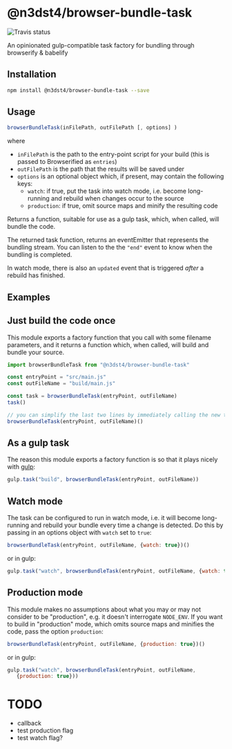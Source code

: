 # @n3dst4/browser-bundle-task

![Travis status](https://travis-ci.org/n3dst4/browser-bundle-task.svg)

An opinionated gulp-compatible task factory for bundling through browserify & babelify

## Installation

```sh
npm install @n3dst4/browser-bundle-task --save
```

## Usage

```js
browserBundleTask(inFilePath, outFilePath [, options] )
```

where

* `inFilePath` is the path to the entry-point script for your build (this is passed to Browserified as `entries`)
* `outFilePath` is the path that the results will be saved under
* `options` is an optional object which, if present, may contain the following keys:
   * `watch`: if true, put the task into watch mode, i.e. become long-running and rebuild when changes occur to the source
   * `production`: if true, omit source maps and minify the resulting code

Returns a function, suitable for use as a gulp task, which, when called, will bundle the code.

The returned task function, returns an eventEmitter that represents the bundling stream. You can listen to the the `"end"` event to know when the bundling is completed.

In watch mode, there is also an `updated` event that is triggered *after* a rebuild has finished.

## Examples

## Just build the code once

This module exports a factory function that you call with some filename parameters, and it returns a function which, when called, will build and bundle your source.

```js
import browserBundleTask from "@n3dst4/browser-bundle-task"

const entryPoint = "src/main.js"
const outFileName = "build/main.js"

const task = browserBundleTask(entryPoint, outFileName)
task()

// you can simplify the last two lines by immediately calling the new task:
browserBundleTask(entryPoint, outFileName)()
```

## As a gulp task

The reason this module exports a factory function is so that it plays nicely with [gulp][gulp]:

```js
gulp.task("build", browserBundleTask(entryPoint, outFileName))
```

## Watch mode

The task can be configured to run in watch mode, i.e. it will become long-running and rebuild your bundle every time a change is detected. Do this by passing in an options object with `watch` set to `true`:

```js
browserBundleTask(entryPoint, outFileName, {watch: true})()
```

or in gulp:
```js
gulp.task("watch", browserBundleTask(entryPoint, outFileName, {watch: true}))
```

## Production mode

This module makes no assumptions about what you may or may not consider to be "production", e.g. it doesn't interrogate `NODE_ENV`. If you want to build in "production" mode, which omits source maps and minifies the code, pass the option `production`:

```js
browserBundleTask(entryPoint, outFileName, {production: true})()
```

or in gulp:
```js
gulp.task("watch", browserBundleTask(entryPoint, outFileName,
   {production: true}))
```



# TODO

* callback
* test production flag
* test watch flag?



[gulp]: http://gulpjs.com/
